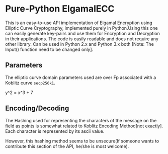 # Pure-Python ElgamalECC

This is an easy-to-use API implementation of Elgamal Encryption using Elliptic Curve Cryptography, implemented purely in Python.Using this one can easily generate key-pairs and use them for Encryption and Decryption in their applications.
The code is easily readable and does not require any other library.
Can be used in Python 2.x and Python 3.x both [Note: The Input() function need to be changed only].

## Parameters

The elliptic curve domain parameters used are over Fp associated with a Koblitz curve `secp256k1`.

y^2 = x^3 + 7 

## Encoding/Decoding

The Hashing used for representing the characters of the message on the field as points is somewhat related to Koblitz Encoding Method[not exactly].
Each character is represented by its ascii value.

However, this hashing method seems to be unsecure(If someone wants to contribute this section of the API, he/she is most welcome).


